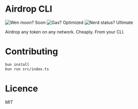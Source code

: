 # Airdrop CLI

![Wen moon? Soon](https://img.shields.io/badge/wen_moon%3F-soon-forestGreen)
![Gas? Optimized](https://img.shields.io/badge/gas%3F-optimized-forestGreen)
![Nerd status? Ultimate](https://img.shields.io/badge/nerd_status%3F-ultimate-forestGreen)

Airdrop any token on any network. Cheaply. From your CLI.

<!--
## Why?

## Features

## Install

brew

from source (requirements)

## Use

## Support

GitHub Discussions

## Roadmap

GitHub projects

## Contributing

// TODO do it in github actions for every platform https://bun.sh/docs/bundler/executables#cross-compile-to-other-platforms
bun build ./src/index.ts --compile --minify --sourcemap --outfile --bytecode airdrop
devpod.sh or devcontainers
taskfile

## Licence

-->

# Contributing

```bash
bun install
bun run src/index.ts
```

# Licence

MIT

